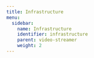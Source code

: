 ```yaml
---
title: Infrastructure
menu:
  sidebar:
    name: Infrastructure
    identifier: infrastructure
    parent: video-streamer
    weight: 2
---
```

